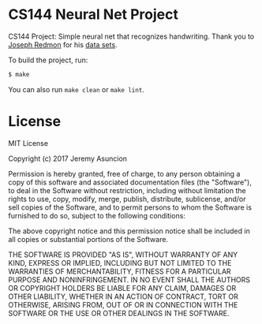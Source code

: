 # CS144 Neural Net Project

CS144 Project: Simple neural net that recognizes handwriting. Thank you to
[Joseph Redmon](https://pjreddie.com) for his
[data sets](https://pjreddie.com/projects/mnist-in-csv).

To build the project, run:
```sh
$ make
```

You can also run `make clean` or `make lint`.


# License

MIT License

Copyright (c) 2017 Jeremy Asuncion

Permission is hereby granted, free of charge, to any person obtaining a copy
of this software and associated documentation files (the "Software"), to deal
in the Software without restriction, including without limitation the rights
to use, copy, modify, merge, publish, distribute, sublicense, and/or sell
copies of the Software, and to permit persons to whom the Software is
furnished to do so, subject to the following conditions:

The above copyright notice and this permission notice shall be included in all
copies or substantial portions of the Software.

THE SOFTWARE IS PROVIDED "AS IS", WITHOUT WARRANTY OF ANY KIND, EXPRESS OR
IMPLIED, INCLUDING BUT NOT LIMITED TO THE WARRANTIES OF MERCHANTABILITY,
FITNESS FOR A PARTICULAR PURPOSE AND NONINFRINGEMENT. IN NO EVENT SHALL THE
AUTHORS OR COPYRIGHT HOLDERS BE LIABLE FOR ANY CLAIM, DAMAGES OR OTHER
LIABILITY, WHETHER IN AN ACTION OF CONTRACT, TORT OR OTHERWISE, ARISING FROM,
OUT OF OR IN CONNECTION WITH THE SOFTWARE OR THE USE OR OTHER DEALINGS IN THE
SOFTWARE.

